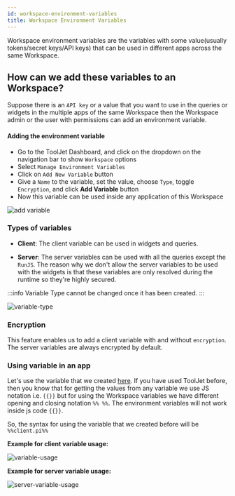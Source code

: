 ```yaml
---
id: workspace-environment-variables
title: Workspace Environment Variables
---
```


Workspace environment variables are the variables with some value(usually tokens/secret keys/API keys) that can be used in different apps across the same Workspace.

## How can we add these variables to an Workspace?

Suppose there is an `API key` or a value that you want to use in the queries or widgets in the multiple apps of the same Workspace then the Workspace admin or the user with permissions can add an environment variable.

#### Adding the environment variable
- Go to the ToolJet Dashboard, and click on the dropdown on the navigation bar to show `Workspace` options
- Select `Manage Environment Variables`
- Click on `Add New Variable` button
- Give a `Name` to the variable, set the value, choose `Type`, toggle `Encryption`, and click **Add Variable** button
- Now this variable can be used inside any application of this Workspace


<img className="screenshot-full" src="/img/tutorial/use-env-org-vars/add-variable.gif" alt="add variable" />


### Types of variables

- **Client**: The client variable can be used in widgets and queries.

- **Server**: The server variables can be used with all the queries except the `RunJS`. The reason why we don't allow the server variables to be used with the widgets is that these variables are only resolved during the runtime so they're highly secured.

:::info
Variable Type cannot be changed once it has been created.
:::


<img className="screenshot-full" src="/img/tutorial/use-env-org-vars/variable-type.png" alt="variable-type" />

### Encryption

This feature enables us to add a client variable with and without `encryption`. The server variables are always encrypted by default.

### Using variable in an app

Let's use the variable that we created [here](Workspace-environment-variables#adding-the-environment-variable). If you have used ToolJet before, then you know that for getting the values from any variable we use JS notation i.e. `{{}}` but for using the Workspace variables we have different opening and closing notation `%% %%`. The environment variables will not work inside js code `{{}}`.

So, the syntax for using the variable that we created before will be `%%client.pi%%`

**Example for client variable usage:**


<img className="screenshot-full" src="/img/tutorial/use-env-org-vars/variable-usage.png" alt="variable-usage" />


**Example for server variable usage:**

<img className="screenshot-full" src="/img/tutorial/use-env-org-vars/server-variable-usage.png"  alt="server-variable-usage" />
